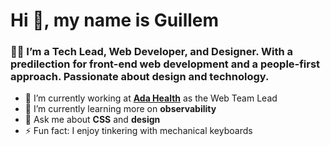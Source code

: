 # Hi 👋, my name is Guillem

### 👨‍💻 I’m a Tech Lead, Web Developer, and Designer. With a predilection for front-end web development and a people-first approach. Passionate about design and technology.

<!--
**guill3m/guill3m** is a ✨ _special_ ✨ repository because its `README.md` (this file) appears on your GitHub profile.

Here are some ideas to get you started:

- 🔭 I’m currently working on ...
- 🌱 I’m currently learning ...
- 👯 I’m looking to collaborate on ...
- 🤔 I’m looking for help with ...
- 💬 Ask me about ...
- 📫 How to reach me: ...
- 😄 Pronouns: ...
- ⚡ Fun fact: ...
-->

- 🔭 I’m currently working at [**Ada Health**](https://ada.com) as the Web Team Lead
- 🌱 I’m currently learning more on **observability**
- 💬 Ask me about **CSS** and **design**
- ⚡ Fun fact: I enjoy tinkering with mechanical keyboards
